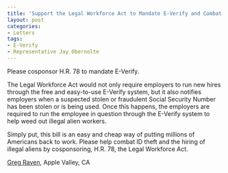 ```yaml
---
title: 'Support the Legal Workforce Act to Mandate E-Verify and Combat ID Theft'
layout: post
categories:
- Letters
tags:
- E-Verify
- Representative Jay Obernolte
---
```


Please cosponsor H.R. 78 to mandate E-Verify.

The Legal Workforce Act would not only require employers to run new hires through the free and easy-to-use E-Verify system, but it also notifies employers when a suspected stolen or fraudulent Social Security Number has been stolen or is being used. Once this happens, the employers are required to run the employee in question through the E-Verify system to help weed out illegal alien workers.

Simply put, this bill is an easy and cheap way of putting millions of Americans back to work. Please help combat ID theft and the hiring of illegal aliens by cosponsoring, H.R. 78, the Legal Workforce Act.

[Greg Raven](https://www.gregraven.org/), Apple Valley, CA